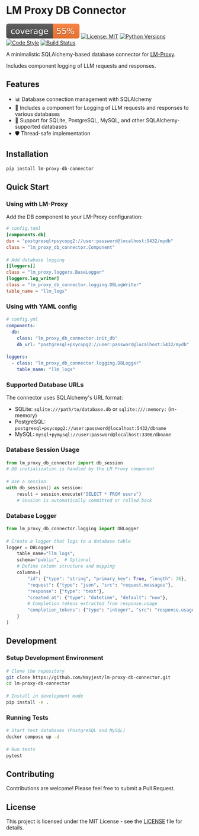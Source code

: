 # LM Proxy DB Connector

![Coverage](coverage.svg)
[![License: MIT](https://img.shields.io/badge/License-MIT-yellow.svg)](https://opensource.org/licenses/MIT)
[![Python Versions](https://img.shields.io/badge/python-3.11%20|%203.12%20|%203.13-blue)](https://www.python.org/)
[![Code Style](https://github.com/Nayjest/lm-proxy-db-connector/actions/workflows/code-style.yml/badge.svg)](https://github.com/Nayjest/lm-proxy-db-connector/actions)
[![Build Status](https://github.com/Nayjest/lm-proxy-db-connector/actions/workflows/tests.yml/badge.svg)](https://github.com/Nayjest/lm-proxy-db-connector/actions)

A minimalistic SQLAlchemy-based database connector for [LM-Proxy](https://github.com/Nayjest/lm-proxy).

Includes component logging of LLM requests and responses.

## Features

- 📊 Database connection management with SQLAlchemy
- 📝 Includes a component for Logging of LLM requests and responses to various databases
- 🔄 Support for SQLite, PostgreSQL, MySQL, and other SQLAlchemy-supported databases
- 🛡️ Thread-safe implementation

## Installation

```bash
pip install lm-proxy-db-connector
```

## Quick Start

### Using with LM-Proxy

Add the DB component to your LM-Proxy configuration:

```toml
# config.toml
[components.db]
dsn = "postgresql+psycopg2://user:password@localhost:5432/mydb"
class = "lm_proxy_db_connector.Component"

# Add database logging
[[loggers]]
class = "lm_proxy.loggers.BaseLogger"
[loggers.log_writer]
class = "lm_proxy_db_connector.logging.DBLogWriter"
table_name = "llm_logs"
```

### Using with YAML config

```yaml
# config.yml
components:
  db:
    class: "lm_proxy_db_connector.init_db"
    db_url: "postgresql+psycopg2://user:password@localhost:5432/mydb"

loggers:
  - class: "lm_proxy_db_connector.logging.DBLogger"
    table_name: "llm_logs"
```

### Supported Database URLs

The connector uses SQLAlchemy's URL format:

- SQLite: `sqlite:///path/to/database.db` or `sqlite:///:memory:` (in-memory)
- PostgreSQL: `postgresql+psycopg2://user:password@localhost:5432/dbname`
- MySQL: `mysql+pymysql://user:password@localhost:3306/dbname`

### Database Session Usage

```python
from lm_proxy_db_connector import db_session
# DB initialization is handled by the LM Proxy component

# Use a session
with db_session() as session:
    result = session.execute("SELECT * FROM users")
    # Session is automatically committed or rolled back
```

### Database Logger

```python
from lm_proxy_db_connector.logging import DBLogger

# Create a logger that logs to a database table
logger = DBLogger(
    table_name="llm_logs",
    schema="public",  # Optional
    # Define column structure and mapping
    columns={
        "id": {"type": "string", "primary_key": True, "length": 36},
        "request": {"type": "json", "src": "request.messages"},
        "response": {"type": "text"},
        "created_at": {"type": "datetime", "default": "now"},
        # Completion tokens extracted from response.usage
        "completion_tokens": {"type": "integer", "src": "response.usage.completion_tokens"}
    }
)
```

## Development

### Setup Development Environment

```bash
# Clone the repository
git clone https://github.com/Nayjest/lm-proxy-db-connector.git
cd lm-proxy-db-connector

# Install in development mode
pip install -e .
```

### Running Tests

```bash
# Start test databases (PostgreSQL and MySQL)
docker compose up -d

# Run tests
pytest
```

## Contributing

Contributions are welcome! Please feel free to submit a Pull Request.

## License

This project is licensed under the MIT License - see the [LICENSE](LICENSE) file for details.
